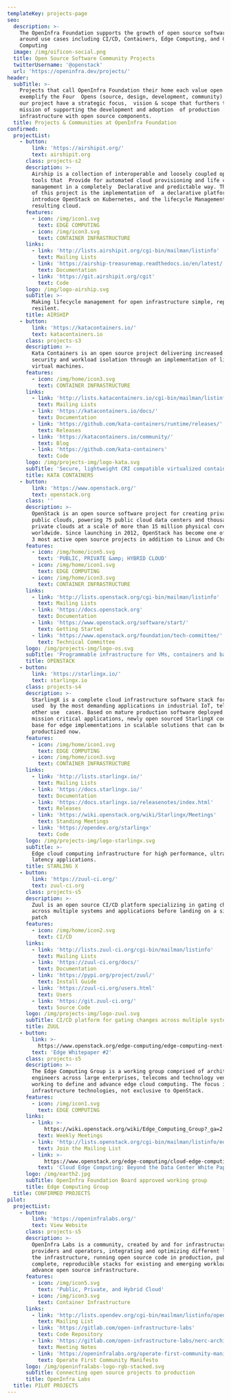 ```yaml
---
templateKey: projects-page
seo:
  description: >-
    The OpenInfra Foundation supports the growth of open source software projects and communities
    around use cases including CI/CD, Containers, Edge Computing, and Cloud
    Computing
  image: /img/oificon-social.png
  title: Open Source Software Community Projects
  twitterUsername: '@openstack'
  url: 'https://openinfra.dev/projects/'
header:
  subTitle: >-
    Projects that call OpenInfra Foundation their home each value open collaboration and
    exemplify the Four  Opens (source, design, development, community). All of
    our project have a strategic focus,  vision & scope that furthers the OpenInfra Foundation
    mission of supporting the development and adoption  of production
    infrastructure with open source components.
  title: Projects & Communities at OpenInfra Foundation
confirmed:
  projectList:
    - button:
        link: 'https://airshipit.org/'
        text: airshipit.org
      class: projects-s2
      description: >-
        Airship is a collection of interoperable and loosely coupled open source
        tools that  Provide for automated cloud provisioning and life cycle
        management in a completely  Declarative and predictable way. The focus
        of this project is the implementation of  a declarative platform to
        introduce OpenStack on Kubernetes, and the lifecycle Management of the
        resulting cloud.
      features:
        - icon: /img/icon1.svg
          text: EDGE COMPUTING
        - icon: /img/icon3.svg
          text: CONTAINER INFRASTRUCTURE
      links:
        - link: 'http://lists.airshipit.org/cgi-bin/mailman/listinfo'
          text: Mailing Lists
        - link: 'https://airship-treasuremap.readthedocs.io/en/latest/'
          text: Documentation
        - link: 'https://git.airshipit.org/cgit'
          text: Code
      logo: /img/logo-airship.svg
      subTitle: >-
        Making lifecycle management for open infrastructure simple, repeatable &
        resilent.
      title: AIRSHIP
    - button:
        link: 'https://katacontainers.io/'
        text: katacontainers.io
      class: projects-s3
      description: >-
        Kata Containers is an open source project delivering increased container
        security and workload isolation through an implementation of lightweight
        virtual machines.
      features:
        - icon: /img/home/icon3.svg
          text: CONTAINER INFRASTRUCTURE
      links:
        - link: 'http://lists.katacontainers.io/cgi-bin/mailman/listinfo'
          text: Mailing Lists
        - link: 'https://katacontainers.io/docs/'
          text: Documentation
        - link: 'https://github.com/kata-containers/runtime/releases/'
          text: Releases
        - link: 'https://katacontainers.io/community/'
          text: Blog
        - link: 'https://github.com/kata-containers'
          text: Code
      logo: /img/projects-img/logo-kata.svg
      subTitle: 'Secure, lightweight CRI compatible virtualized containers.'
      title: KATA CONTAINERS
    - button:
        link: 'https://www.openstack.org/'
        text: openstack.org
      class: ''
      description: >-
        OpenStack is an open source software project for creating private and
        public clouds, powering 75 public cloud data centers and thousands of
        private clouds at a scale of more than 15 million physical cores
        worldwide. Since launching in 2012, OpenStack has become one of the top
        3 most active open source projects in addition to Linux and Chromium. 
      features:
        - icon: /img/home/icon5.svg
          text: 'PUBLIC, PRIVATE &amp; HYBRID CLOUD'
        - icon: /img/home/icon1.svg
          text: EDGE COMPUTING
        - icon: /img/home/icon3.svg
          text: CONTAINER INFRASTRUCTURE
      links:
        - link: 'http://lists.openstack.org/cgi-bin/mailman/listinfo'
          text: Mailing Lists
        - link: 'https://docs.openstack.org'
          text: Documentation
        - link: 'https://www.openstack.org/software/start/'
          text: Getting Started
        - link: 'https://www.openstack.org/foundation/tech-committee/'
          text: Technical Committee
      logo: /img/projects-img/logo-os.svg
      subTitle: 'Programmable infrastructure for VMs, containers and bare metal.'
      title: OPENSTACK
    - button:
        link: 'https://starlingx.io/'
        text: starlingx.io
      class: projects-s4
      description: >-
        StarlingX is a complete cloud infrastructure software stack for the edge
        used  by the most demanding applications in industrial IoT, telecom, and
        other use  cases. Based on mature production software deployed in
        mission critical applications, newly open sourced StarlingX code is the
        base for edge implementations in scalable solutions that can be
        productized now. 
      features:
        - icon: /img/home/icon1.svg
          text: EDGE COMPUTING
        - icon: /img/home/icon3.svg
          text: CONTAINER INFRASTRUCTURE
      links:
        - link: 'http://lists.starlingx.io/'
          text: Mailing Lists
        - link: 'https://docs.starlingx.io/'
          text: Documentation
        - link: 'https://docs.starlingx.io/releasenotes/index.html'
          text: Releases
        - link: 'https://wiki.openstack.org/wiki/Starlingx/Meetings'
          text: Standing Meetings
        - link: 'https://opendev.org/starlingx'
          text: Code
      logo: /img/projects-img/logo-starlingx.svg
      subTitle: >-
        Edge cloud computing infrastructure for high performance, ultra-low
        latency applications.
      title: STARLING X
    - button:
        link: 'https://zuul-ci.org/'
        text: zuul-ci.org
      class: projects-s5
      description: >-
        Zuul is an open source CI/CD platform specializing in gating changes
        across multiple systems and applications before landing on a single
        patch
      features:
        - icon: /img/home/icon2.svg
          text: CI/CD
      links:
        - link: 'http://lists.zuul-ci.org/cgi-bin/mailman/listinfo'
          text: Mailing Lists
        - link: 'https://zuul-ci.org/docs/'
          text: Documentation
        - link: 'https://pypi.org/project/zuul/'
          text: Install Guide
        - link: 'https://zuul-ci.org/users.html'
          text: Users
        - link: 'https://git.zuul-ci.org/'
          text: Source Code
      logo: /img/projects-img/logo-zuul.svg
      subTitle: CI/CD platform for gating changes across multiple systems/repos.
      title: ZUUL
    - button:
        link: >-
          https://www.openstack.org/edge-computing/edge-computing-next-steps-in-architecture-design-and-testing
        text: 'Edge Whitepaper #2'
      class: projects-s5
      description: >-
        The Edge Computing Group is a working group comprised of architects and
        engineers across large enterprises, telecoms and technology vendors
        working to define and advance edge cloud computing. The focus is open
        infrastructure technologies, not exclusive to OpenStack.
      features:
        - icon: /img/icon1.svg
          text: EDGE COMPUTING
      links:
        - link: >-
            https://wiki.openstack.org/wiki/Edge_Computing_Group?_ga=2.89217689.361772780.1598227486-61533541.1515512744
          text: Weekly Meetings
        - link: 'http://lists.openstack.org/cgi-bin/mailman/listinfo/edge-computing'
          text: Join the Mailing List
        - link: >-
            https://www.openstack.org/edge-computing/cloud-edge-computing-beyond-the-data-center?lang=en_US
          text: 'Cloud Edge Computing: Beyond the Data Center White Paper'
      logo: /img/earth2.jpg
      subTitle: OpenInfra Foundation Board approved working group
      title: Edge Computing Group
  title: CONFIRMED PROJECTS
pilot:
  projectList:
    - button:
        link: 'https://openinfralabs.org/'
        text: View Website
      class: projects-s5
      description: >-
        OpenInfra Labs is a community, created by and for infrastructure
        providers and operators, integrating and optimizing different layers of
        the infrastructure, running open source code in production, publishing
        complete, reproducible stacks for existing and emerging workloads, to
        advance open source infrastructure.
      features:
        - icon: /img/icon5.svg
          text: 'Public, Private, and Hybrid Cloud'
        - icon: /img/icon3.svg
          text: Container Infrastructure
      links:
        - link: 'http://lists.opendev.org/cgi-bin/mailman/listinfo/openinfralabs'
          text: Mailing List
        - link: 'https://gitlab.com/open-infrastructure-labs'
          text: Code Repository
        - link: 'https://gitlab.com/open-infrastructure-labs/nerc-architecture'
          text: Meeting Notes
        - link: 'https://openinfralabs.org/operate-first-community-manifesto/'
          text: Operate First Community Manifesto
      logo: /img/openinfralabs-logo-rgb-stacked.svg
      subTitle: Connecting open source projects to production
      title: OpenInfra Labs
  title: PILOT PROJECTS
---
```


